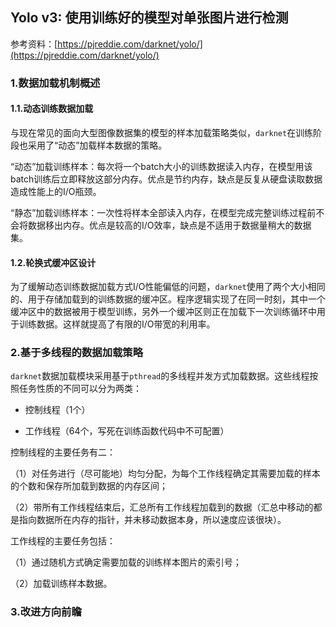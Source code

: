 ## Yolo v3: 使用训练好的模型对单张图片进行检测

参考资料：[https://pjreddie.com/darknet/yolo/](https://pjreddie.com/darknet/yolo/)

### 1.数据加载机制概述

#### 1.1.动态训练数据加载

与现在常见的面向大型图像数据集的模型的样本加载策略类似，`darknet`在训练阶段也采用了“动态”加载样本数据的策略。

“动态”加载训练样本：每次将一个batch大小的训练数据读入内存，在模型用该batch训练后立即释放这部分内存。优点是节约内存，缺点是反复从硬盘读取数据造成性能上的I/O瓶颈。

“静态”加载训练样本：一次性将样本全部读入内存，在模型完成完整训练过程前不会将数据移出内存。优点是较高的I/O效率，缺点是不适用于数据量稍大的数据集。

#### 1.2.轮换式缓冲区设计

为了缓解动态训练数据加载方式I/O性能偏低的问题，`darknet`使用了两个大小相同的、用于存储加载到的训练数据的缓冲区。程序逻辑实现了在同一时刻，其中一个缓冲区中的数据被用于模型训练，另外一个缓冲区则正在加载下一次训练循环中用于训练数据。这样就提高了有限的I/O带宽的利用率。

### 2.基于多线程的数据加载策略

`darknet`数据加载模块采用基于`pthread`的多线程并发方式加载数据。这些线程按照任务性质的不同可以分为两类：

- 控制线程（1个）

- 工作线程（64个，写死在训练函数代码中不可配置）

控制线程的主要任务有二：

（1）对任务进行（尽可能地）均匀分配，为每个工作线程确定其需要加载的样本的个数和保存所加载到数据的内存区间；

（2）带所有工作线程结束后，汇总所有工作线程加载到的数据（汇总中移动的都是指向数据所在内存的指针，并未移动数据本身，所以速度应该很块）。

工作线程的主要任务包括：

（1）通过随机方式确定需要加载的训练样本图片的索引号；

（2）加载训练样本数据。

### 3.改进方向前瞻